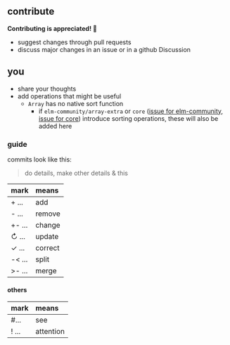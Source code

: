 ## contribute

**Contributing is appreciated! 💙**

- suggest changes through pull requests
- discuss major changes in an issue or in a github Discussion

## you

- share your thoughts
- add operations that might be useful
    - `Array` has no native sort function
        - if `elm-community/array-extra` or `core` ([issue for elm-community](https://github.com/elm-community/array-extra/issues/25), [issue for core](https://github.com/elm/core/issues/1112)) introduce sorting operations, these will also be added here

### guide

commits look like this:
> do details, make other details & this

| mark     | means   |
| :------- | :------ |
| + ...    | add     |
| - ...    | remove  |
| +- ...   | change  |
| ↻ ...    | update  |
| ✓ ...    | correct |
| -< ...   | split   |
| >- ...   | merge   |

#### others
| mark        | means         |
| :---------- | :------------ |
| #...        | see           |
| ! ...       | attention     |

